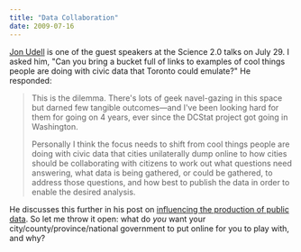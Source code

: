 ```yaml
---
title: "Data Collaboration"
date: 2009-07-16
---
```

<a href="http://jonudell.net">Jon Udell</a> is one of the guest speakers at the Science 2.0 talks on July 29.  I asked him, "Can you bring a bucket full of links to examples of cool things people are doing with civic data that Toronto could emulate?"  He responded:
<blockquote>This is the dilemma. There's lots of geek navel-gazing in this space but darned few tangible outcomes—and I've been looking hard for them for going on 4 years, ever since the DCStat project got going in Washington.

Personally I think the focus needs to shift from cool things people are doing with civic data that cities unilaterally dump online to how cities should be collaborating with citizens to work out what questions need answering, what data is being gathered, or could be gathered, to address those questions, and how best to publish the data in order to enable the desired analysis.</blockquote>
He discusses this further in his post on <a href="http://blog.jonudell.net/2009/07/06/influencing-the-production-of-public-data/">influencing the production of public data</a>.  So let me throw it open: what do <em>you</em> want your city/county/province/national government to put online for you to play with, and why?
